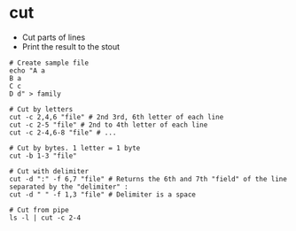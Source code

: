 # cut

- Cut parts of lines
- Print the result to the stout

```shell
# Create sample file
echo "A a
B a
C c
D d" > family
```

```shell
# Cut by letters
cut -c 2,4,6 "file" # 2nd 3rd, 6th letter of each line
cut -c 2-5 "file" # 2nd to 4th letter of each line
cut -c 2-4,6-8 "file" # ...

# Cut by bytes. 1 letter = 1 byte
cut -b 1-3 "file"

# Cut with delimiter
cut -d ":" -f 6,7 "file" # Returns the 6th and 7th "field" of the line separated by the "delimiter" :
cut -d " " -f 1,3 "file" # Delimiter is a space

# Cut from pipe
ls -l | cut -c 2-4
```
